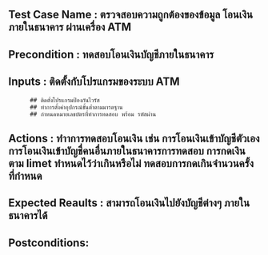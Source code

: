 ## Test Case Name :  ตรวจสอบความถูกต้องของข้อมูล โอนเงิน ภายในธนาคาร ผ่านเครื่อง ATM
## Precondition :  ทดสอบโอนเงินบัญชีภายในธนาคาร
## Inputs :  ติดตั้งกับโปรแกรมของระบบ ATM 
          ## ติดตั้งโปรแกรมป้องกันไวรัส 
          ## ทำการตั้งค่าอุปกรณ์ขั้นต่ำตามมารตฐาน
          ## กำหนดหมายเลขบัตรที่ทำการทดสอบ พร้อม รหัสผ่าน
## Actions : ทำาการทดสอบโอนเงิน เช่น การโอนเงินเข้าบัญชีตัวเอง การโอนเงินเข้าบัญชื่คนอื่นภายในธนาคารการทดสอบ  การกดเงินตาม limet ทำหนดไว้ว่าเกินหรือไม่ ทดสอบการกดเกินจำนวนครั้ง ที่กำหนด   
## Expected Reaults : สามารถโอนเงินไปยังบัญชีต่างๆ ภายในธนาคารได้
## Postconditions:
 
